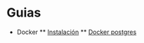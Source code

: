 # Guias

* Docker
** <a href="base/docker.md">Instalación</a>
** <a href="docker/postgres">Docker postgres</a>
